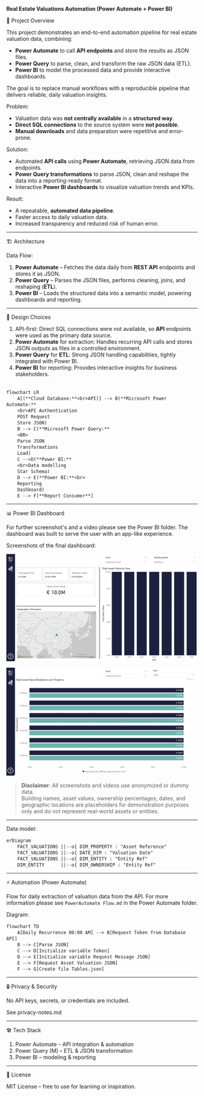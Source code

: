 **Real Estate Valuations Automation (Power Automate + Power BI)**

📌 Project Overview

This project demonstrates an end-to-end automation pipeline for real estate valuation data, combining:

- **Power Automate** to call **API endpoints** and store the results as JSON files.
- **Power Query** to parse, clean, and transform the raw JSON data (ETL).
- **Power BI** to model the processed data and provide interactive dashboards.

The goal is to replace manual workflows with a reproducible pipeline that delivers reliable, daily valuation insights.

Problem:

- Valuation data was **not centrally available** in a **structured way**.
- **Direct SQL connections** to the source system were **not possible**.
- **Manual downloads** and data preparation were repetitive and error-prone.

Solution:

- Automated **API calls** using **Power Automate**, retrieving JSON data from endpoints.
- **Power Query transformations** to parse JSON, clean and reshape the data into a reporting-ready format.
- Interactive **Power BI dashboards** to visualize valuation trends and KPIs.

Result:

- A repeatable, **automated data pipeline**.
- Faster access to daily valuation data.
- Increased transparency and reduced risk of human error.

---

🏗️ Architecture

Data Flow:

1. **Power Automate** – Fetches the data daily from **REST API** endpoints and stores it as JSON.
2. **Power Query** – Parses the JSON files, performs cleaning, joins, and reshaping (**ETL**).
3. **Power BI** – Loads the structured data into a semantic model, powering dashboards and reporting.

---

🔧 Design Choices

1. API-first: Direct SQL connections were not available, so **API** endpoints were used as the primary data source.
2. **Power Automate** for extraction: Handles recurring API calls and stores JSON outputs as files in a controlled environment.
3. **Power Query** for **ETL**: Strong JSON handling capabilities, tightly integrated with Power BI.
4. **Power BI** for reporting: Provides interactive insights for business stakeholders.
<BR><BR>

```mermaid
flowchart LR
    A[(**Cloud Database:**<br>API)] --> B(**Microsoft Power Automate:**
    <br>API Authentication
    POST Request
    Store JSON)
    B --> C(**Microsoft Power Query:**
    <BR>
    Parse JSON
    Transformations
    Load)
    C -->D(**Power BI:**
    <br>Data modelling
    Star Schema)
    D --> E(**Power BI:**<br>
    Reporting
    Dashboard)
    E --> F[**Report Consumer**]
```

---

📊 Power BI Dashboard


For further screenshot's and a video please see the Power BI folder. The dashboard was built to serve the user with an app-like experience.

Screenshots of the final dashboard:

![Main Dashboard](image.png)

![Fund Overview](<Power BI/PowerBI Fund Dashboard.png>)



> **Disclaimer**: All screenshots and videos use anonymized or dummy data.  
> Building names, asset values, ownership percentages, dates, and geographic locations are placeholders for demonstration purposes only and do not represent real-world assets or entities.

---

Data model:

```mermaid
erDiagram
    FACT_VALUATIONS ||--o{ DIM_PROPERTY : "Asset Reference"
    FACT_VALUATIONS ||--o{ DATE_DIM : "Valuation Date"
    FACT_VALUATIONS ||--o{ DIM_ENTITY : "Entity Ref"
    DIM_ENTITY      ||--o{ DIM_OWNERSHIP : "Entity Ref"
```

---

⚡ Automation (Power Automate)

Flow for daily extraction of valuation data from the API. For more information please see `PowerAutomate Flow.md` in the Power Automate folder.

Diagram:


```mermaid
flowchart TD
    A[Daily Recurrence 08:00 AM] --> B[Request Token from Database API]
    B --> C[Parse JSON]
    C --> D[Initialize variable Token]
    D --> E[Initialize variable Request Message JSON]
    E --> F[Request Asset Valuation JSON]
    F --> G[Create file Tables.json]
```
---

🔒 Privacy & Security

No API keys, secrets, or credentials are included.

See privacy-notes.md

---

🛠️ Tech Stack

1. Power Automate – API integration & automation
2. Power Query (M) – ETL & JSON transformation
3. Power BI – modeling & reporting

---

📜 License

MIT License – free to use for learning or inspiration.


